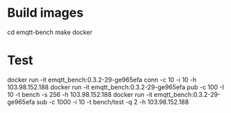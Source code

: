 # Build images
cd emqtt-bench
make docker

# Test
docker run -it emqtt_bench:0.3.2-29-ge965efa conn -c 10 -i 10 -h 103.98.152.188
docker run -it emqtt_bench:0.3.2-29-ge965efa pub -c 100 -I 10 -t bench -s 256 -h 103.98.152.188
docker run -it emqtt_bench:0.3.2-29-ge965efa sub -c 1000 -i 10 -t bench/test -q 2 -h 103.98.152.188